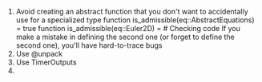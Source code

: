 1) Avoid creating an abstract function that you don't want to accidentally use for a specialized type
function is_admissible(eq::AbstractEquations) = true
function is_admissible(eq::Euler2D) = # Checking code
If you make a mistake in defining the second one (or forget to define the second one), you'll have hard-to-trace bugs
2) Use @unpack
3) Use TimerOutputs
4) 
